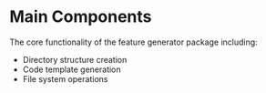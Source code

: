 # Main Components

The core functionality of the feature generator package including:

- Directory structure creation
- Code template generation
- File system operations